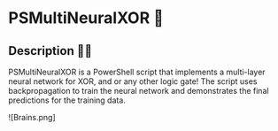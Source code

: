 # PSMultiNeuralXOR 🧩

## Description 👨‍💻
PSMultiNeuralXOR is a PowerShell script that implements a multi-layer neural network for XOR, and or any other logic gate!
The script uses backpropagation to train the neural network and demonstrates the final predictions for the training data.

![Brains.png]
